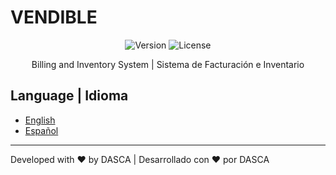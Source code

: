 # VENDIBLE

<div align="center">
  
![Version](https://img.shields.io/badge/version-1.0.3-blue.svg)
![License](https://img.shields.io/badge/license-MIT-green.svg)

Billing and Inventory System | Sistema de Facturación e Inventario

</div>

## Language | Idioma

- [English](./README_EN.md)
- [Español](./README_ES.md)

---

Developed with ❤️ by DASCA | Desarrollado con ❤️ por DASCA